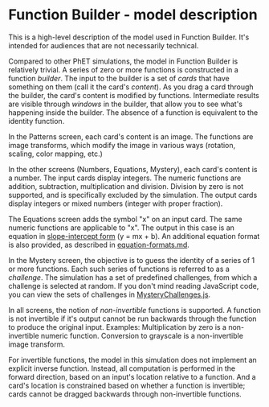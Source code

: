 # Function Builder - model description

This is a high-level description of the model used in Function Builder. It's intended for audiences
that are not necessarily technical.

Compared to other PhET simulations, the model in Function Builder is relatively trivial.
A series of zero or more functions is constructed in a function *builder*.
The input to the builder is a set of *cards* that have something on them (call it the card's *content*).
As you drag a card through the builder, the card's content is modified by functions.
Intermediate results are visible through *windows* in the builder, that allow you to see what's happening
inside the builder.  The absence of a function is equivalent to the identity function.

In the Patterns screen, each card's content is an image. The functions are image transforms,
which modify the image in various ways (rotation, scaling, color mapping, etc.)

In the other screens (Numbers, Equations, Mystery), each card's content is a number. The input cards display
integers. The numeric functions are addition, subtraction, multiplication and division.  Division by zero is not
supported, and is specifically excluded by the simulation. The output cards display integers or mixed numbers
(integer with proper fraction).

The Equations screen adds the symbol "x" on an input card.  The same numeric functions are applicable to "x".
The output in this case is an equation in
[slope-intercept form](https://en.wikipedia.org/wiki/Linear_equation#Slope.E2.80.93intercept_form)
(y = mx + b). An additional equation format is also provided, as described in
[equation-formats.md](https://github.com/phetsims/function-builder/blob/master/doc/equation-formats.md).

In the Mystery screen, the objective is to guess the identity of a series of 1 or more functions. Each such
series of functions is referred to as a *challenge*.  The simulation has a set of predefined challenges, from
which a challenge is selected at random. If you don't mind reading JavaScript code, you can view the sets
of challenges in
[MysteryChallenges.js](https://github.com/phetsims/function-builder/blob/master/js/mystery/model/MysteryChallenges.js).

In all screens, the notion of *non-invertible* functions is supported. A function is not invertible if it's output
cannot be run backwards through the function to produce the original input. Examples: Multiplication by zero is a
non-invertible numeric function. Conversion to grayscale is a non-invertible image transform.

For invertible functions, the model in this simulation does not implement an explicit inverse function.
Instead, all computation is performed in the forward direction, based on an input's location relative
to a function. And a card's location is constrained based on whether a function is invertible; cards cannot be
dragged backwards through non-invertible functions.
